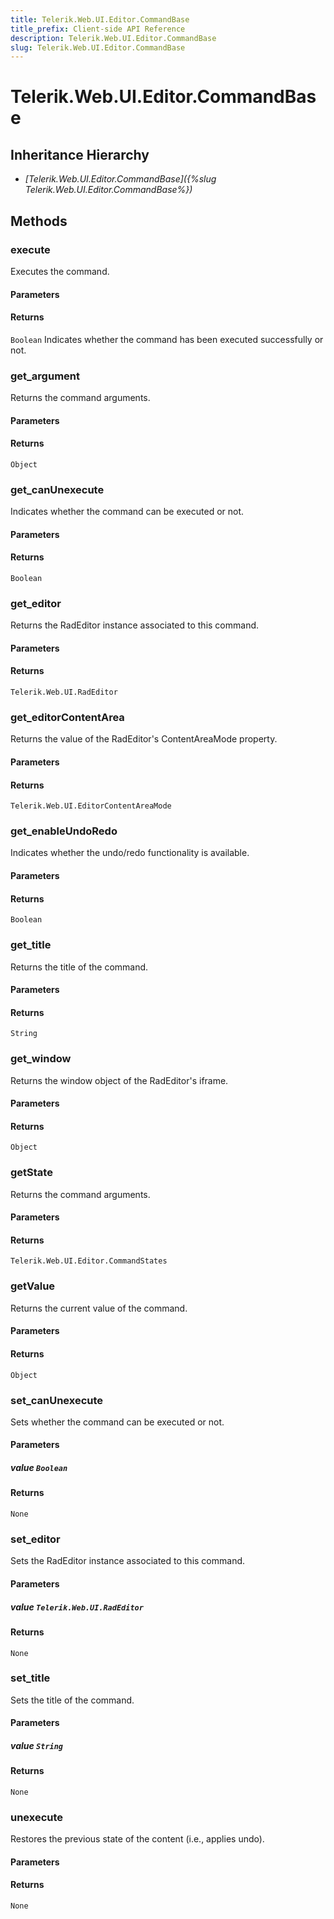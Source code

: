 ```yaml
---
title: Telerik.Web.UI.Editor.CommandBase
title_prefix: Client-side API Reference
description: Telerik.Web.UI.Editor.CommandBase
slug: Telerik.Web.UI.Editor.CommandBase
---
```


# Telerik.Web.UI.Editor.CommandBase

## Inheritance Hierarchy

* *[Telerik.Web.UI.Editor.CommandBase]({%slug Telerik.Web.UI.Editor.CommandBase%})*


## Methods

### execute

Executes the command.

#### Parameters

#### Returns

`Boolean` Indicates whether the command has been executed successfully or not.

### get_argument

Returns the command arguments. 

#### Parameters

#### Returns

`Object`  

### get_canUnexecute

Indicates whether the command can be executed or not.

#### Parameters

#### Returns

`Boolean`

### get_editor

Returns the RadEditor instance associated to this command.

#### Parameters

#### Returns

`Telerik.Web.UI.RadEditor`

### get_editorContentArea

Returns the value of the RadEditor's ContentAreaMode property.

#### Parameters

#### Returns

`Telerik.Web.UI.EditorContentAreaMode`

### get_enableUndoRedo

Indicates whether the undo/redo functionality is available. 

#### Parameters

#### Returns

`Boolean`

### get_title

Returns the title of the command.

#### Parameters

#### Returns

`String`

### get_window

Returns the window object of the RadEditor's iframe. 

#### Parameters

#### Returns

`Object`

### getState

Returns the command arguments. 

#### Parameters

#### Returns

`Telerik.Web.UI.Editor.CommandStates`  

### getValue

Returns the current value of the command.

#### Parameters

#### Returns

`Object`

### set_canUnexecute

Sets whether the command can be executed or not.

#### Parameters

##### value `Boolean`

#### Returns

`None`

### set_editor

Sets the RadEditor instance associated to this command.

#### Parameters

##### value `Telerik.Web.UI.RadEditor`

#### Returns

`None`

### set_title

Sets the title of the command.

#### Parameters

##### value `String`

#### Returns

`None`

### unexecute

Restores the previous state of the content (i.e., applies undo).

#### Parameters

#### Returns

`None`






